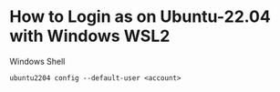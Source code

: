 # How to Login as <account> on Ubuntu-22.04 with Windows WSL2
Windows Shell
```shell
ubuntu2204 config --default-user <account>
```
